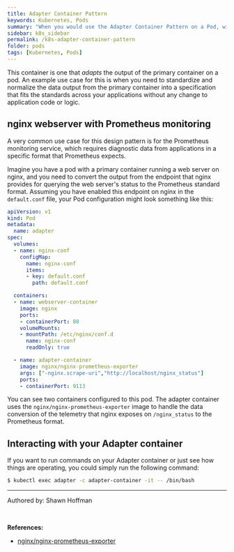 ```yaml
---
title: Adapter Container Pattern
keywords: Kubernetes, Pods
summary: "When you would use the Adapter Container Pattern on a Pod, with examples"
sidebar: k8s_sidebar
permalink: /k8s-adapter-container-pattern
folder: pods
tags: [Kubernetes, Pods]
---
```


This container is one that *adapts* the output of the primary container on a pod. An example use case for this is when you need to standardize and normalize the data output from the primary container into a specification that fits the standards across your applications without any change to application code or logic.

## nginx webserver with Prometheus monitoring

A very common use case for this design pattern is for the Prometheus monitoring service, which requires diagnostic data from applications in a specific format that Prometheus expects.

Imagine you have a pod with a primary container running a web server on nginx, and you need to convert the output from the endpoint that nginx provides for querying the web server's status to the Prometheus standard format. Assuming you have enabled this endpoint on nginx in the `default.conf` file, your Pod configuration might look something like this:

```yaml
apiVersion: v1
kind: Pod
metadata:
  name: adapter
spec:
  volumes:
  - name: nginx-conf
    configMap:
      name: nginx-conf
      items:
      - key: default.conf
        path: default.conf

  containers:
  - name: webserver-container
    image: nginx
    ports:
    - containerPort: 80
    volumeMounts:
    - mountPath: /etc/nginx/conf.d
      name: nginx-conf
      readOnly: true

  - name: adapter-container
    image: nginx/nginx-prometheus-exporter
    args: ["-nginx.scrape-uri","http://localhost/nginx_status"]
    ports:
    - containerPort: 9113
```

You can see two containers configured to this pod. The adapter container uses the `nginx/nginx-prometheus-exporter` image to handle the data conversion of the telemetry that nginx exposes on `/nginx_status` to the Prometheus format.

## Interacting with your Adapter container

If you want to run commands on your Adapter container or just see how things are operating, you could simply run the following command:

```bash
$ kubectl exec adapter -c adapter-container -it -- /bin/bash
```

---

Authored by: Shawn Hoffman

<br>

**References:**

- [nginx/nginx-prometheus-exporter](https://hub.docker.com/r/nginx/nginx-prometheus-exporter)
